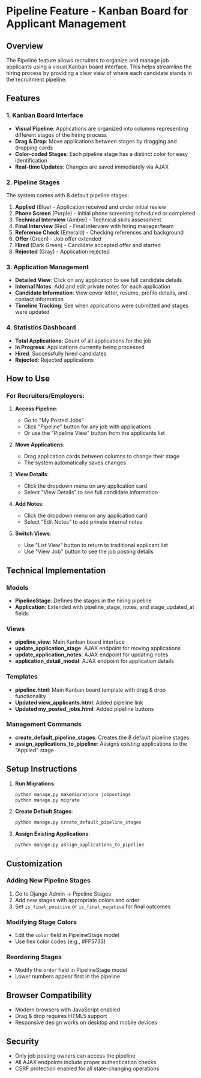 # Pipeline Feature - Kanban Board for Applicant Management

## Overview
The Pipeline feature allows recruiters to organize and manage job applicants using a visual Kanban board interface. This helps streamline the hiring process by providing a clear view of where each candidate stands in the recruitment pipeline.

## Features

### 1. Kanban Board Interface
- **Visual Pipeline**: Applications are organized into columns representing different stages of the hiring process
- **Drag & Drop**: Move applications between stages by dragging and dropping cards
- **Color-coded Stages**: Each pipeline stage has a distinct color for easy identification
- **Real-time Updates**: Changes are saved immediately via AJAX

### 2. Pipeline Stages
The system comes with 8 default pipeline stages:
1. **Applied** (Blue) - Application received and under initial review
2. **Phone Screen** (Purple) - Initial phone screening scheduled or completed
3. **Technical Interview** (Amber) - Technical skills assessment
4. **Final Interview** (Red) - Final interview with hiring manager/team
5. **Reference Check** (Emerald) - Checking references and background
6. **Offer** (Green) - Job offer extended
7. **Hired** (Dark Green) - Candidate accepted offer and started
8. **Rejected** (Gray) - Application rejected

### 3. Application Management
- **Detailed View**: Click on any application to see full candidate details
- **Internal Notes**: Add and edit private notes for each application
- **Candidate Information**: View cover letter, resume, profile details, and contact information
- **Timeline Tracking**: See when applications were submitted and stages were updated

### 4. Statistics Dashboard
- **Total Applications**: Count of all applications for the job
- **In Progress**: Applications currently being processed
- **Hired**: Successfully hired candidates
- **Rejected**: Rejected applications

## How to Use

### For Recruiters/Employers:

1. **Access Pipeline**: 
   - Go to "My Posted Jobs"
   - Click "Pipeline" button for any job with applications
   - Or use the "Pipeline View" button from the applicants list

2. **Move Applications**:
   - Drag application cards between columns to change their stage
   - The system automatically saves changes

3. **View Details**:
   - Click the dropdown menu on any application card
   - Select "View Details" to see full candidate information

4. **Add Notes**:
   - Click the dropdown menu on any application card
   - Select "Edit Notes" to add private internal notes

5. **Switch Views**:
   - Use "List View" button to return to traditional applicant list
   - Use "View Job" button to see the job posting details

## Technical Implementation

### Models
- **PipelineStage**: Defines the stages in the hiring pipeline
- **Application**: Extended with pipeline_stage, notes, and stage_updated_at fields

### Views
- **pipeline_view**: Main Kanban board interface
- **update_application_stage**: AJAX endpoint for moving applications
- **update_application_notes**: AJAX endpoint for updating notes
- **application_detail_modal**: AJAX endpoint for application details

### Templates
- **pipeline.html**: Main Kanban board template with drag & drop functionality
- **Updated view_applicants.html**: Added pipeline link
- **Updated my_posted_jobs.html**: Added pipeline buttons

### Management Commands
- **create_default_pipeline_stages**: Creates the 8 default pipeline stages
- **assign_applications_to_pipeline**: Assigns existing applications to the "Applied" stage

## Setup Instructions

1. **Run Migrations**:
   ```bash
   python manage.py makemigrations jobpostings
   python manage.py migrate
   ```

2. **Create Default Stages**:
   ```bash
   python manage.py create_default_pipeline_stages
   ```

3. **Assign Existing Applications**:
   ```bash
   python manage.py assign_applications_to_pipeline
   ```

## Customization

### Adding New Pipeline Stages
1. Go to Django Admin → Pipeline Stages
2. Add new stages with appropriate colors and order
3. Set `is_final_positive` or `is_final_negative` for final outcomes

### Modifying Stage Colors
- Edit the `color` field in PipelineStage model
- Use hex color codes (e.g., #FF5733)

### Reordering Stages
- Modify the `order` field in PipelineStage model
- Lower numbers appear first in the pipeline

## Browser Compatibility
- Modern browsers with JavaScript enabled
- Drag & drop requires HTML5 support
- Responsive design works on desktop and mobile devices

## Security
- Only job posting owners can access the pipeline
- All AJAX endpoints include proper authentication checks
- CSRF protection enabled for all state-changing operations
